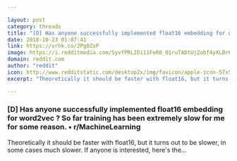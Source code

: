 ```yaml
---

layout: post
category: threads
title: "[D] Has anyone successfully implemented float16 embedding for word2vec ? So far training has been extremely slow for me for some reason."
date: 2018-10-23 01:07:41
link: https://vrhk.co/2Pg0ZxP
image: https://i.redditmedia.com/SyvfPRLIDi11FeR0_O1ruTADtUjZobf4yXLBrKMq8So.jpg?w=320&s=1c876cbdbbf6b872b7faf430b2f08b40
domain: reddit.com
author: "reddit"
icon: http://www.redditstatic.com/desktop2x/img/favicon/apple-icon-57x57.png
excerpt: "Theoretically it should be faster with float16, but it turns out to be slower, in some cases much slower. If anyone is interested, here's the..."

---
```


### [D] Has anyone successfully implemented float16 embedding for word2vec ? So far training has been extremely slow for me for some reason. • r/MachineLearning

Theoretically it should be faster with float16, but it turns out to be slower, in some cases much slower. If anyone is interested, here's the...